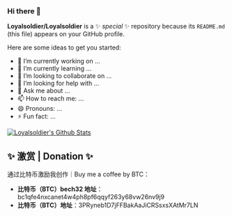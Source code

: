 ### Hi there 👋

**Loyalsoldier/Loyalsoldier** is a ✨ _special_ ✨ repository because its `README.md` (this file) appears on your GitHub profile.

Here are some ideas to get you started:

- 🔭 I’m currently working on ...
- 🌱 I’m currently learning ...
- 👯 I’m looking to collaborate on ...
- 🤔 I’m looking for help with ...
- 💬 Ask me about ...
- 📫 How to reach me: ...
- 😄 Pronouns: ...
- ⚡ Fun fact: ...


[![Loyalsoldier's Github Stats](https://github-readme-stats.vercel.app/api?username=Loyalsoldier&count_private=true&show_icons=true&theme=vue)](https://github.com/anuraghazra/github-readme-stats)

## ✨ 激赏 | Donation ✨

通过比特币激励我创作｜Buy me a coffee by BTC：

- **比特币（BTC）bech32 地址**：bc1qfe4nxcanet4w4ph8pf6qqyf263y68vw26nv9j9
- **比特币（BTC）地址**：3PRyneb1D7jFFBakAaJiCRSsxsXAtMr7LN
